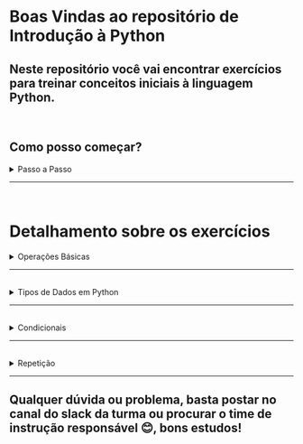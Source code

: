 # Boas Vindas ao repositório de Introdução à Python

## Neste repositório você vai encontrar exercícios para treinar conceitos iniciais à linguagem Python.

<br>

## Como posso começar?
<details>
<summary> Passo a Passo </summary>

1. Tenha o Python instalado em sua máquina ([guia aqui](https://app.betrybe.com/learn/course/5e938f69-6e32-43b3-9685-c936530fd326/module/f04cdb21-382e-4588-8950-3b1a29afd2dd/section/aa76abc8-b842-40d9-b5cc-baa960952129/lesson/3f79a20e-f527-4871-b69b-544310cfbda0 "Guia de configuração de ambiente Python")), caso tenha dúvidas sobre esse ponto, poste no canal da turma e o time responsável irá te ajudar aqui.

> Para nossos exercícios, você precisará dos itens [🐍 Python], [🚚 Pip] e [📚 Venv]

2. Clone este repositório

```bash
git clone git@github.com:tryber/introduction-to-python.git
4. Crie o ambiente virtual que será utilizado para instalar as dependências

```bash
python3 -m venv .venv
```

5. Ative o ambiente virtual que foi criado

```bash
source .venv/bin/activate
```

6. Instale os requerimentos deste repositório 

```bash
python3 -m pip install -r dev-requirements.txt
```

7. Execute todos os testes do repositório (note que, enquanto não houver implementação nas funções, os testes falharão!)

```bash
python3 -m pytest
```

8. Execute os testes de um arquivo específico (note que, enquanto não houver implementação nas funções, os testes falharão!)

```bash
python3 -m pytest tests/<caminho/para/o/arquivo/de/teste>
```

9. Execute apenas um teste específico de um arquivo específico (note que, enquanto não houver implementação nas funções, os testes falharão!)

```bash
python3 -m pytest tests/<caminho/para/o/arquivo/de/teste>::<nome_da_função_do_teste>
```

</details>

---

<br>


# Detalhamento sobre os exercícios

<details>

<summary> Operações Básicas </summary>
<br>

## Se quiser ler sobre esse tópico você pode acessar [esta página aqui](https://app.betrybe.com/learn/course/5e938f69-6e32-43b3-9685-c936530fd326/module/290e715d-73e3-4b2d-a3c7-4fe113474070/section/b436f9e0-dfde-4a16-9bad-82f0c559dd45/day/bee44ac6-0782-48cd-9ce8-1811980e558e/lesson/71641e4a-4804-43d0-b91c-b6c0c8724013)

### Os exercícios relacionados às operações básicas na linguagem `Python` estão localizados no arquivo `exercises/basic_operations.py` e o que se espera de cada um destes exercícios está detalhado abaixo:


<br>

1. A função abaixo deve receber dois números e retornar o valor correspondente à soma dos mesmos.

```python
def basic_sum(first_number, second_number):
    return 
```

2. A função abaixo deve receber dois números e retornar o valor correspondente à diferença do primeiro número em relação ao segundo.

```python
def basic_difference(first_number, second_number):
    return 
```

3. A função abaixo deve receber dois números e retornar o valor correspondente ao produto dos mesmos.

```python
def basic_product(first_number, second_number):
    return 
```

4. A função abaixo deve receber dois números e retornar o valor correspondente à divisão do primeiro com o segundo número.

```python
def basic_division(first_number, second_number):
    return 
```

5. A função abaixo deve receber dois números e retornar o valor correspondente à divisão inteira (quociente) do primeiro com o segundo número.

```python
def basic_integer_division(first_number, second_number):
    return 
```

6. A função abaixo deve receber dois números e retornar o valor correspondente ao resto da divisão entre o primeiro e o segundo número.

```python
def basic_remainder(first_number, second_number):
    return 
```

7. A função abaixo deve receber dois números e retornar o valor correspondente ao primeiro número elevado ao segundo.

```python
def basic_potentiation(first_number, second_number):
    return 
```

</details>

---

<br>
<details>

<summary> Tipos de Dados em Python </summary>
<br>


## Se quiser ler sobre esse tópico você pode acessar [esta página aqui](https://app.betrybe.com/learn/course/5e938f69-6e32-43b3-9685-c936530fd326/module/290e715d-73e3-4b2d-a3c7-4fe113474070/section/b436f9e0-dfde-4a16-9bad-82f0c559dd45/day/bee44ac6-0782-48cd-9ce8-1811980e558e/lesson/358c149a-b1cb-4c04-bb05-508f17e20b50)

### Os exercícios relacionados aos tipos de dados no `Python` estão localizados no arquivo `exercises/python_data_types.py` e o que se espera de cada um destes exercícios está detalhado abaixo:


<br>

1. A função abaixo deve verificar se o valor recebido como parâmetro é do tipo booleano.

```python
def is_bool(value):
    return 
```

2. A função abaixo deve verificar se o valor recebido como parâmetro é do tipo inteiro.

```python
def is_int(value):
    return 
```

3. A função abaixo deve verificar se o valor recebido como parâmetro é do tipo float.

```python
def is_float(value):
    return  
```

4. A função abaixo deve verificar se o valor recebido como parâmetro é do tipo string.

```python
def is_string(value):
    return 
```

5. A função abaixo deve verificar se o valor recebido como parâmetro é do tipo lista.

```python
def is_list(value):
    return 
```

6. A função abaixo deve verificar se o valor recebido como parâmetro é do tipo tupla.

```python
def is_tuple(value):
    return 
```

7. A função abaixo deve verificar se o valor recebido como parâmetro é do tipo conjunto.

```python
def is_set(value):
    return 
```

8. A função abaixo deve verificar se o valor recebido como parâmetro é do tipo dicionário.

```python
def is_dict(value):
    return 
```

9. A função abaixo recebe uma string genérica como parâmetro e deve retornar a mesma string, no entanto, todos os caracteres maiúsculos devem ser convertidos em minúsculos.

```python
def return_lower_case_string(word):
    return 
```

10. A função abaixo recebe um elemento e uma lista como parâmetros e deve retornar a mesma lista, mas agora contendo o elemento em sua última posição.

```python
def append_element_in_list(element, input_list):
    return 
```

11. A função abaixo recebe um elemento e uma lista como parâmetros e deve retornar a mesma lista, mas agora removendo o elemento passado como parâmetro.

```python
def remove_element_from_list(element, input_list):
    return 
```

12. A função abaixo recebe uma chave, um valor e um dicionário como parâmetros e deve retornar o mesmo dicionário contendo o novo par chave: valor.

```python
def create_new_key_value_in_dict(key, value, input_dict):
    return 
```

13. A função abaixo recebe uma chave e um dicionário como parâmetros e deve retornar o mesmo  dicionário, mas agora removendo a chave passada como parâmetro.

```python
def delete_key_from_dict(key, input_dict):
    return 
```

14. A função abaixo recebe um elemento e um conjunto como parâmetros e deve retornar o mesmo conjunto contendo o elemento.

```python
def add_element_to_set(element, input_set):
    return 
```

15. A função abaixo recebe um elemento e um conjunto como parâmetros e deve retornar o mesmo conjunto removendo o elemento passado como parâmetro

```python
def remove_element_from_set(element, input_set):
    return 
```


</details>

---

<br>
<details>

<summary> Condicionais </summary>
<br>


## Se quiser ler sobre esse tópico você pode acessar [esta página aqui](https://app.betrybe.com/learn/course/5e938f69-6e32-43b3-9685-c936530fd326/module/290e715d-73e3-4b2d-a3c7-4fe113474070/section/b436f9e0-dfde-4a16-9bad-82f0c559dd45/day/bee44ac6-0782-48cd-9ce8-1811980e558e/lesson/e26f6616-26e5-442c-b6f2-8cd7868035f1)

### Os exercícios relacionados às estruturas condicionais no `Python` estão localizados no arquivo `exercises/conditionals.py`. Pode ser que você encontre uma resolução para estes exercícios que não necessite de uma estrutura condicional `(ifs)`, contudo, para fins didáticos, recomenda-se sua utilização. O que se espera de cada um destes exercícios está detalhado abaixo:


<br> 

1. A função abaixo deve verificar se a string passada como parâmetro possui 4 ou mais caracteres, em caso positivo, deve retornar `True`, em caso negativo, retornar `False`.

```python
def check_if_word_has_4_or_more_letters(word):
    return 
```

2. A função abaixo recebe dois números como parâmetros e deve retornar aquele que é maior entre eles, em caso de igualdade, o retorno pode ser qualquer um dos dois.

```python
def check_what_number_is_greater(first_number, second_number):
    return 
```

3. A função abaixo deve verificar se o número recebido como parâmetro é par ou ímpar. Caso seja par, a função deve retornar `"even"`, caso seja ímpar, deve retornar `"odd"`.

```python
def check_if_number_is_odd_or_even(number):
    return 
```

4. A função abaixo recebe um elemento e uma lista como parâmetros e deve verificar se o elemento está contido na lista, em caso positivo, deve retornar `True`, em caso negativo, retornar `False`.

```python
def check_if_element_exists_in_list(element, input_list):
    return 
```

</details>

---

<br>
<details>

<summary> Repetição </summary>
<br>


## Se quiser ler sobre esse tópico você pode acessar [esta página aqui](https://app.betrybe.com/learn/course/5e938f69-6e32-43b3-9685-c936530fd326/module/290e715d-73e3-4b2d-a3c7-4fe113474070/section/b436f9e0-dfde-4a16-9bad-82f0c559dd45/day/bee44ac6-0782-48cd-9ce8-1811980e558e/lesson/f9dfc461-b7f6-40cb-881d-b18abe2880d3)

### Os exercícios relacionados às estruturas de repetição na linguagem `Python` estão localizados no arquivo `exercises/repetition.py`. Pode ser que você encontre uma resolução para estes exercícios que não necessite de uma estrutura de repetição `(for, while)`, contudo, para fins didáticos, recomenda-se sua utilização. O que se espera de cada um destes exercícios está detalhado abaixo:

<br>


1. A função abaixo recebe uma string como parâmetro e deve retornar uma lista contendo cada um dos caracteres da string. A ordem dos caracteres na lista deve ser a mesma ordem da string.

```python
def append_each_letter_of_the_word_in_a_list(word):
    return 
```

2. A função abaixo recebe uma string genérica que tem apenas uma letra maiúscula como parâmetro. A função deve retornar o número que corresponde ao índice (posição) da letra maiúscula na string.

```python
def return_index_of_the_uppercase_letter(word):
    return
```

3. A função abaixo recebe uma lista como parâmetro na qual apenas um de seus elementos é uma string. A função deve retornar esse elemento.

```python
def return_element_from_list_that_is_string(input_list):
    return 
```

</details>

---

## Qualquer dúvida ou problema, basta postar no canal do slack da turma ou procurar o time de instrução responsável 😊, bons estudos!
